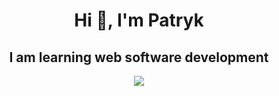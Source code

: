 <h1 align="center">Hi 👋, I'm Patryk</h1>
<h2 align="center">I am learning web software development</h2>

<p align="center">
  <a href="https://skillicons.dev">
    <img src="https://skillicons.dev/icons?i=html,css,js,git,sass,webpack,mysql,photoshop" />
  </a>
</p>





